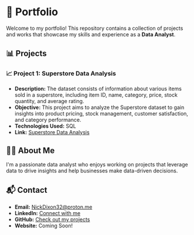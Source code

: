 # 🚀 Portfolio

Welcome to my portfolio! This repository contains a collection of projects and works that showcase my skills and experience as a **Data Analyst**.

## 📊 Projects

### 📈 Project 1: Superstore Data Analysis
- **Description:** The dataset consists of information about various items sold in a superstore, including item ID, name, category, price, stock quantity, and average rating.
- **Objective:** This project aims to analyze the Superstore dataset to gain insights into product pricing, stock management, customer satisfaction, and category performance.
- **Technologies Used:** SQL
- **Link:** [Superstore Data Analysis](https://github.com/whitelotus32/SQL/blob/main/Superstore)

## 🙋‍♂️ About Me

I'm a passionate data analyst who enjoys working on projects that leverage data to drive insights and help businesses make data-driven decisions. 

## 📬 Contact

- **Email:** NickDixon32@proton.me
- **LinkedIn:** [Connect with me](https://www.linkedin.com/in/nickdixon32/)
- **GitHub:** [Check out my projects](https://github.com/whitelotus32)
- **Website:** Coming Soon!
